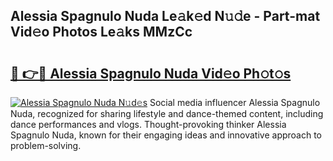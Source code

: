 ## Alessia Spagnulo Nuda Le𝚊k𝚎d N𝚞𝚍e - Part-mat Vid𝚎o Photos Le𝚊ks MMzCc

# <h2><a href="http://fbccsog.evod.top/?m=Alessia+Spagnulo+Nuda">🔗 👉🔴 Alessia Spagnulo Nuda Vid𝚎o Ph𝚘t𝚘s</a></h2>

[![Alessia Spagnulo Nuda N𝚞d𝚎s](https://i.imgur.com/8V9OHl7.gif)](http://fbccsog.evod.top/?m=Alessia+Spagnulo+Nuda)
Social media influencer Alessia Spagnulo Nuda, recognized for sharing lifestyle and dance-themed content, including dance performances and vlogs. Thought-provoking thinker Alessia Spagnulo Nuda, known for their engaging ideas and innovative approach to problem-solving. 

